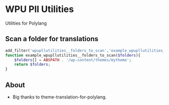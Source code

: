 # WPU Pll Utilities

Utilities for Polylang

## Scan a folder for translations

```php
add_filter('wpupllutilities__folders_to_scan','example_wpupllutilities__folders_to_scan',10,1);
function example_wpupllutilities__folders_to_scan($folders){
    $folders[] = ABSPATH . '/wp-content/themes/mytheme';
    return $folders;
}
```

## About

* Big thanks to theme-translation-for-polylang.
